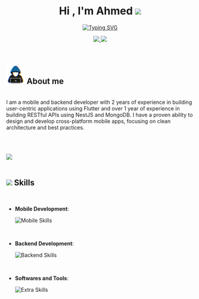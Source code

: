 <h1 align="center"><b>Hi , I'm Ahmed </b><img src="https://media.giphy.com/media/hvRJCLFzcasrR4ia7z/giphy.gif" width="35"></h1>
<!--  -->
<p align="center">
<a href="https://git.io/typing-svg"><img src="https://readme-typing-svg.demolab.com?font=Noto+Serif+Dogra&weight=500&size=24&duration=3000&pause=700&color=67FFE9&center=true&vCenter=true&random=true&width=435&lines=Flutter+%7C+NestJS+developer" alt="Typing SVG" /></a>
    


<p align="center">
    <a href="https://dev.to/rechidiahmed">
    <img src="https://skillicons.dev/icons?i=devto&theme=dark" />
  </a>
  <a href="https://www.linkedin.com/in/rechidiahmed">
    <img src="https://skillicons.dev/icons?i=linkedin&theme=dark" />
  </a>

</p>
    
<br>



## <picture><img src = "https://github.com/0xAbdulKhalid/0xAbdulKhalid/raw/main/assets/mdImages/about_me.gif" width = 50px></picture> **About me**

<br>
I am a mobile and backend developer with 2 years of experience in building user-centric applications using Flutter and over 1 year of experience in building RESTful APIs using NestJS and MongoDB. I have a proven ability to design and develop cross-platform mobile apps, focusing on clean architecture and best practices.

<br><br>

<img src="https://user-images.githubusercontent.com/73097560/115834477-dbab4500-a447-11eb-908a-139a6edaec5c.gif"><br><br>

## <img src="https://media2.giphy.com/media/QssGEmpkyEOhBCb7e1/giphy.gif?cid=ecf05e47a0n3gi1bfqntqmob8g9aid1oyj2wr3ds3mg700bl&rid=giphy.gif" width ="25"><b> Skills</b>
<br>

<p align="center">

- **Mobile Development**:
    
    ![Mobile Skills](https://skillicons.dev/icons?i=flutter,dart&theme=dark)
  
<br>  

- **Backend Development**:
    
    ![Backend Skills](https://skillicons.dev/icons?i=js,ts,express,nestjs,mongodb&theme=dark)

  <br>

- **Softwares and Tools**:
  
    ![Extra Skills](https://skillicons.dev/icons?i=github,docker,figma,githubactions,linux,vscode,postman&theme=dark)
  

<br>  
